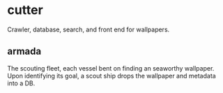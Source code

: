 # cutter
Crawler, database, search, and front end for wallpapers.

## armada
The scouting fleet, each vessel bent on finding an seaworthy wallpaper. Upon
identifying its goal, a scout ship drops the wallpaper and metadata into a DB.
